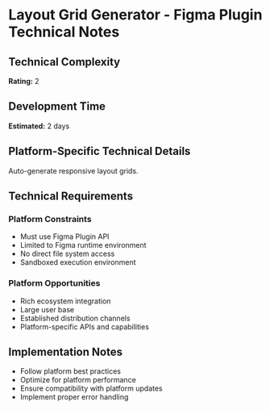 # Layout Grid Generator - Figma Plugin Technical Notes

## Technical Complexity
**Rating:** 2

## Development Time
**Estimated:** 2 days

## Platform-Specific Technical Details
Auto-generate responsive layout grids.

## Technical Requirements

### Platform Constraints
- Must use Figma Plugin API
- Limited to Figma runtime environment
- No direct file system access
- Sandboxed execution environment

### Platform Opportunities
- Rich ecosystem integration
- Large user base
- Established distribution channels
- Platform-specific APIs and capabilities

## Implementation Notes
- Follow platform best practices
- Optimize for platform performance
- Ensure compatibility with platform updates
- Implement proper error handling
